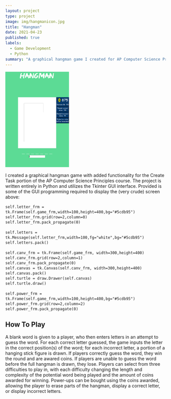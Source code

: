```yaml
---
layout: project
type: project
image: img/hangmanicon.jpg
title: "Hangman"
date: 2021-04-23
published: true
labels:
  - Game Development
  - Python
summary: "A graphical hangman game I created for AP Computer Science Principles."
---
```


<img width=200 src="../img/hangman.png">

I created a graphical hangman game with added functionality for the Create Task portion of the AP Computer Science Principles course. The project is written entirely in Python and utilizes the Tkinter GUI interface. Provided is some of the GUI programming required to display the (very crude) screen above:
```
self.letter_frm = tk.Frame(self.game_frm,width=100,height=400,bg="#5cdb95")
self.letter_frm.grid(row=2,column=0)
self.letter_frm.pack_propagate(0)

self.letters = tk.Message(self.letter_frm,width=100,fg="white",bg="#5cdb95")
self.letters.pack()

self.canv_frm = tk.Frame(self.game_frm, width=300,height=400)
self.canv_frm.grid(row=2,column=1)
self.canv_frm.pack_propagate(0)
self.canvas = tk.Canvas(self.canv_frm, width=300,height=400)
self.canvas.pack()
self.turtle = draw.Drawer(self.canvas)
self.turtle.draw()

self.power_frm = tk.Frame(self.game_frm,width=100,height=400,bg="#5cdb95")
self.power_frm.grid(row=2,column=2)
self.power_frm.pack_propagate(0)
```

## How To Play

A blank word is given to a player, who then enters letters in an attempt to guess the word. For each correct letter guessed, the game inputs the letter in the correct position(s) of the word; for each incorrect letter, a portion of a hanging stick figure is drawn. If players correctly guess the word, they win the round and are awared coins. If players are unable to guess the word before the full hangman is drawn, they lose. Players can select from three difficulties to play in, with each difficulty changing the length and complexity of the potential word being played and the amount of coins awarded for winning. Power-ups can be bought using the coins awarded, allowing the player to erase parts of the hangman, display a correct letter, or display incorrect letters. 
